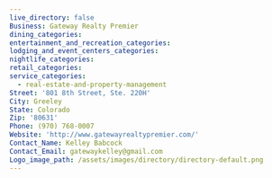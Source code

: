 ```yaml
---
live_directory: false
Business: Gateway Realty Premier
dining_categories:
entertainment_and_recreation_categories:
lodging_and_event_centers_categories:
nightlife_categories:
retail_categories:
service_categories:
  - real-estate-and-property-management
Street: '801 8th Street, Ste. 220H'
City: Greeley
State: Colorado
Zip: '80631'
Phone: (970) 768-0007
Website: 'http://www.gatewayrealtypremier.com/'
Contact_Name: Kelley Babcock
Contact_Email: gatewaykelley@gmail.com
Logo_image_path: /assets/images/directory/directory-default.png
---
```



